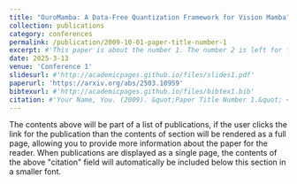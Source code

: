 ```yaml
---
title: "OuroMamba: A Data-Free Quantization Framework for Vision Mamba"
collection: publications
category: conferences
permalink: /publication/2009-10-01-paper-title-number-1
excerpt: #'This paper is about the number 1. The number 2 is left for future work.'
date: 2025-3-13
venue: 'Conference 1'
slidesurl: #'http://academicpages.github.io/files/slides1.pdf'
paperurl: 'https://arxiv.org/abs/2503.10959'
bibtexurl: #'http://academicpages.github.io/files/bibtex1.bib'
citation: #'Your Name, You. (2009). &quot;Paper Title Number 1.&quot; <i>Journal 1</i>. 1(1).'
---
```

The contents above will be part of a list of publications, if the user clicks the link for the publication than the contents of section will be rendered as a full page, allowing you to provide more information about the paper for the reader. When publications are displayed as a single page, the contents of the above "citation" field will automatically be included below this section in a smaller font.

